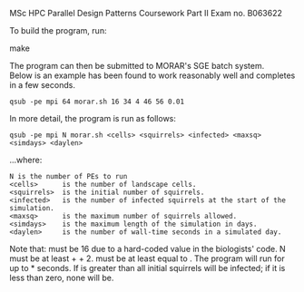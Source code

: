 MSc HPC
Parallel Design Patterns
Coursework Part II
Exam no. B063622

To build the program, run:

make


The program can then be submitted to MORAR's SGE batch system.  
Below is an example has been found to work reasonably well and completes in a few seconds.

	qsub -pe mpi 64 morar.sh 16 34 4 46 56 0.01


In more detail, the program is run as follows:

	qsub -pe mpi N morar.sh <cells> <squirrels> <infected> <maxsq> <simdays> <daylen> 

...where:

	N is the number of PEs to run
	<cells>      is the number of landscape cells.
	<squirrels>  is the initial number of squirrels.
	<infected>   is the number of infected squirrels at the start of the simulation.
	<maxsq>      is the maximum number of squirrels allowed.
	<simdays>    is the maximum length of the simulation in days.
	<daylen>     is the number of wall-time seconds in a simulated day.


Note that:
	<cells> must be 16 due to a hard-coded value in the biologists' code.
	N must be at least <cells> + <squirrels> + 2.
	<maxsq> must be at least equal to <squirrels>.
	The program will run for up to <simdays> * <daylen> seconds.
	If <infected> is greater than <squirrels> all initial squirrels will be infected;
    if it is less than zero, none will be.
